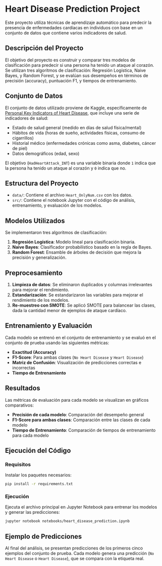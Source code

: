 # Heart Disease Prediction Project

Este proyecto utiliza técnicas de aprendizaje automático para predecir la presencia de enfermedades cardíacas en individuos con base en un conjunto de datos que contiene varios indicadores de salud.

## Descripción del Proyecto

El objetivo del proyecto es construir y comparar tres modelos de clasificación para predecir si una persona ha tenido un ataque al corazón. Se utilizan tres algoritmos de clasificación: Regresión Logística, Naive Bayes, y Random Forest, y se evalúan sus desempeños en términos de precisión (accuracy), puntuación F1, y tiempos de entrenamiento.

## Conjunto de Datos

El conjunto de datos utilizado proviene de Kaggle, específicamente de [Personal Key Indicators of Heart Disease](https://www.kaggle.com/datasets/kamilpytlak/personal-key-indicators-of-heart-disease/data), que incluye una serie de indicadores de salud:

- Estado de salud general (medido en días de salud física/mental)
- Hábitos de vida (horas de sueño, actividades físicas, consumo de cigarrillos)
- Historial médico (enfermedades crónicas como asma, diabetes, cáncer de piel)
- Datos demográficos (edad, sexo)
  
El objetivo (`HadHeartAttack_INT`) es una variable binaria donde `1` indica que la persona ha tenido un ataque al corazón y `0` indica que no.

## Estructura del Proyecto

- `data/`: Contiene el archivo `Heart_OnlyNum.csv` con los datos.
- `src/`: Contiene el notebook Jupyter con el código de análisis, entrenamiento, y evaluación de los modelos.
  
## Modelos Utilizados

Se implementaron tres algoritmos de clasificación:
1. **Regresión Logística**: Modelo lineal para clasificación binaria.
2. **Naive Bayes**: Clasificador probabilístico basado en la regla de Bayes.
3. **Random Forest**: Ensamble de árboles de decisión que mejora la precisión y generalización.

## Preprocesamiento

1. **Limpieza de datos**: Se eliminaron duplicados y columnas irrelevantes para mejorar el rendimiento.
2. **Estandarización**: Se estandarizaron las variables para mejorar el rendimiento de los modelos.
3. **Re-muestreo con SMOTE**: Se aplicó SMOTE para balancear las clases, dada la cantidad menor de ejemplos de ataque cardíaco.

## Entrenamiento y Evaluación

Cada modelo se entrenó en el conjunto de entrenamiento y se evaluó en el conjunto de prueba usando las siguientes métricas:
- **Exactitud (Accuracy)**
- **F1-Score**: Para ambas clases (`No Heart Disease` y `Heart Disease`)
- **Matriz de Confusión**: Visualización de predicciones correctas e incorrectas
- **Tiempo de Entrenamiento**

## Resultados

Las métricas de evaluación para cada modelo se visualizan en gráficos comparativos:
- **Precisión de cada modelo**: Comparación del desempeño general
- **F1-Score para ambas clases**: Comparación entre las clases de cada modelo
- **Tiempo de Entrenamiento**: Comparación de tiempos de entrenamiento para cada modelo

## Ejecución del Código

### Requisitos

Instalar los paquetes necesarios:
```bash
pip install -r requirements.txt
```

### Ejecución

Ejecuta el archivo principal en Jupyter Notebook para entrenar los modelos y generar las predicciones:
```bash
jupyter notebook notebooks/heart_disease_prediction.ipynb
```

## Ejemplo de Predicciones

Al final del análisis, se presentan predicciones de los primeros cinco ejemplos del conjunto de prueba. Cada modelo genera una predicción (`No Heart Disease` o `Heart Disease`), que se compara con la etiqueta real.